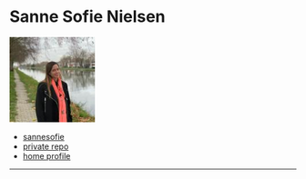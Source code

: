 # Sanne Sofie Nielsen

![sannesofie avatar](../.avatars/sannesofie.jpeg)

- [sannesofie](https://github.com/sannesofie)
- [private repo](https://github.com/lab-antwerp-1/sannesofie)
- [home profile](https://github.com/lab-antwerp-1/home#sannesofie)

---
